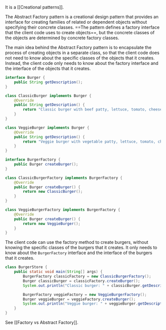 It is a [[Creational patterns]].

The Abstract Factory pattern is a creational design pattern that provides an interface for creating families of related or dependent objects without specifying their concrete classes. ==The pattern defines a factory interface that the client code uses to create objects==, but the concrete classes of the objects are determined by concrete factory classes.

The main idea behind the Abstract Factory pattern is to encapsulate the process of creating objects in a separate class, so that the client code does not need to know about the specific classes of the objects that it creates. Instead, the client code only needs to know about the factory interface and the interface of the objects that it creates.

```java
interface Burger {
    public String getDescription();
}

class ClassicBurger implements Burger {
    @Override
    public String getDescription() {
        return "Classic burger with beef patty, lettuce, tomato, cheese and ketchup";
    }
}

class VeggieBurger implements Burger {
    @Override
    public String getDescription() {
        return "Veggie burger with vegetable patty, lettuce, tomato, cheese and ketchup";
    }
}

interface BurgerFactory {
    public Burger createBurger();
}

class ClassicBurgerFactory implements BurgerFactory {
    @Override
    public Burger createBurger() {
        return new ClassicBurger();
    }
}

class VeggieBurgerFactory implements BurgerFactory {
    @Override
    public Burger createBurger() {
        return new VeggieBurger();
    }
}
```
The client code can use the factory method to create burgers, without knowing the specific classes of the burgers that it creates. It only needs to know about the `BurgerFactory` interface and the interface of the burgers that it creates.
```java
class BurgerStore {
    public static void main(String[] args) {
        BurgerFactory classicFactory = new ClassicBurgerFactory();
        Burger classicBurger = classicFactory.createBurger();
        System.out.println("Classic burger: " + classicBurger.getDescription());

        BurgerFactory veggieFactory = new VeggieBurgerFactory();
        Burger veggieBurger = veggieFactory.createBurger();
        System.out.println("Veggie burger: " + veggieBurger.getDescription());
    }
}
```

See [[Factory vs Abstract Factory]].